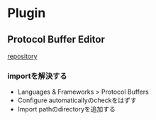 # Plugin

## Protocol Buffer Editor

[repository](https://github.com/jvolkman/intellij-protobuf-editor#path-settings)

### importを解決する

* Languages & Frameworks > Protocol Buffers  
* Configure automaticallyのcheckをはずす
* Import pathのdirectoryを追加する
